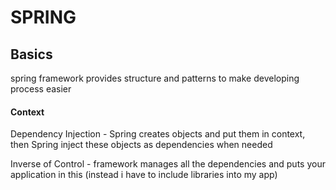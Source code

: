 # SPRING

## Basics

spring framework provides structure and patterns to make developing process easier

#### Context

Dependency Injection - Spring creates objects and put them in context, then Spring inject these objects as dependencies when needed

Inverse of Control - framework manages all the dependencies and puts your application in this \(instead i have to include libraries into my app\)

